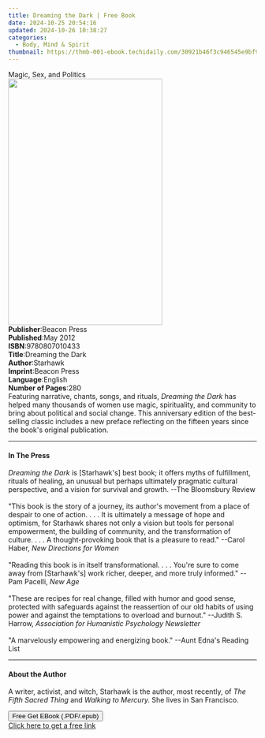 ```yaml
---
title: Dreaming the Dark | Free Book
date: 2024-10-25 20:54:16
updated: 2024-10-26 10:38:27
categories:
  - Body, Mind & Spirit
thumbnail: https://thmb-001-ebook.techidaily.com/30921b46f3c946545e9bf907610bed45a87e60ffbb43e78bb490ac2a01be39e6.jpg
---
```

<main id="book-container">
  <div class="flex flex-col">
    <div class="book-brief flex-1 py-6 px-4 sm:p-6 md:py-10 md:px-8">
      <!-- brief-->
      <div class="book-brief-main">Magic, Sex, and Politics</div>
    </div>
    <div
      class="book-meta-info flex-1 grid gap-4 col-start-1 col-end-3 row-start-1 sm:mb-6 sm:grid-cols-4 lg:gap-6 lg:col-start-2 lg:row-end-6 lg:row-span-6 lg:mb-0"
    >
      <div
        class="book-meta-info-left place-content-center mt-4 p-4 text-sm leading-6 col-start-2 col-span-2 dark:text-slate-400"
      >
        <img
          class="w-full h-500 object-cover rounded-lg sm:h-255 sm:col-span-2 lg:col-span-full"
          src="https://img-001-ebook.techidaily.com/cdfbf38fe41fd2eda2aa33dc026ac7d8674664e90fbe6af385c57f53322d53c7.jpg"
          alt=""
          width="312"
          height="500"
        />
      </div>
      <div
        class="book-meta-info-right mt-2 col-start-1 row-start-2 col-span-3 self-center"
      >
        <!-- meta data  -->
        <div class="flex flex-col px-4 md:px-8">
          <div class="flex-1">
            <strong>Publisher</strong>:<span class="px-2">Beacon Press</span>
          </div>
          <div class="flex-1">
            <strong>Published</strong>:<span class="px-2">May 2012</span>
          </div>
          <div class="flex-1">
            <strong>ISBN</strong>:<span class="px-2">9780807010433</span>
          </div>
          <div class="flex-1">
            <strong>Title</strong>:<span class="px-2">Dreaming the Dark</span>
          </div>
          <div class="flex-1">
            <strong>Author</strong>:<span class="px-2">Starhawk</span>
          </div>
          <div class="flex-1">
            <strong>Imprint</strong>:<span class="px-2">Beacon Press</span>
          </div>
          <div class="flex-1">
            <strong>Language</strong>:<span class="px-2">English</span>
          </div>
          <div class="flex-1">
            <strong>Number of Pages</strong>:<span class="px-2">280</span>
          </div>
        </div>
      </div>
    </div>
    <div class="book-description flex-1 py-6 px-4 sm:p-6 md:py-10 md:px-8">
      <div class="book-description-main">
        <div accordion-content="" id="description">
          Featuring narrative, chants, songs, and rituals,
          <i>Dreaming the Dark</i> has helped many thousands of women use magic,
          spirituality, and community to bring about political and social
          change. This anniversary edition of the best-selling classic includes
          a new preface reflecting on the fifteen years since the book's
          original publication.
        </div>
      </div>
    </div>
    <div class="book-excerpts flex-1 py-6 px-4 sm:p-6 md:py-10 md:px-8">
      <!-- excerpts-->
      <div class="book-excerpts-main">
        <hr />
        <h4 class="placeholder placeholder-heading">
          <span>In The Press</span>
        </h4>
        <p>
          <i>Dreaming the Dark</i> is [Starhawk's] best book; it offers myths of
          fulfillment, rituals of healing, an unusual but perhaps ultimately
          pragmatic cultural perspective, and a vision for survival and growth.
          --The Bloomsbury Review<br /><br />"This book is the story of a
          journey, its author's movement from a place of despair to one of
          action. . . . It is ultimately a message of hope and optimism, for
          Starhawk shares not only a vision but tools for personal empowerment,
          the building of community, and the transformation of culture. . . . A
          thought-provoking book that is a pleasure to read." --Carol Haber,
          <i>New Directions for Women</i><br /><br />"Reading this book is in
          itself transformational. . . . You're sure to come away from
          [Starhawk's] work richer, deeper, and more truly informed." --Pam
          Pacelli, <i>New Age</i><br /><br />"These are recipes for real change,
          filled with humor and good sense, protected with safeguards against
          the reassertion of our old habits of using power and against the
          temptations to overload and burnout." --Judith S. Harrow,
          <i>Association for Humanistic Psychology Newsletter</i><br /><br />"A
          marvelously empowering and energizing book." --Aunt Edna's Reading
          List
        </p>
      </div>
    </div>
    <div class="book-about-author flex-1 py-6 px-4 sm:p-6 md:py-10 md:px-8">
      <!-- about author-->
      <div class="book-main-author-main">
        <hr />
        <h4 class="placeholder placeholder-heading">
          <span>About the Author</span>
        </h4>
        <p>
          A writer, activist, and witch, Starhawk is the author, most recently,
          of <i>The Fifth Sacred Thing</i> and <i>Walking to Mercury.</i> She
          lives in San Francisco.
        </p>
      </div>
    </div>
    <div class="book-free-get flex-1 py-6 px-4 sm:p-6 md:py-10 md:px-8">
      <button
        id="btn-free-get"
        class="bg-blue-500 hover:bg-blue-700 text-white font-bold py-2 px-4 rounded"
      >
        Free Get EBook (.PDF/.epub)
      </button>
      <div id="countdown-display" class="px-2 text-lg mt-2"></div>
      <a
        id="free-link"
        class="hidden bg-blue-500 hover:bg-blue-700 text-white font-bold py-2 px-4 rounded"
        href="https://www.ebooks.com/en-us/book/863351/dreaming-the-dark/starhawk/"
        target="_blank"
        >Click here to get a free link</a
      >
    </div>
    <script>
      let countdownTime = 0;
      let countdownInterval = null;
      document
        .getElementById('btn-free-get')
        .addEventListener('click', startCountdown);
      function startCountdown() {
        countdownTime = new Date().getTime() + 60000 * 3;
        countdownInterval = setInterval(updateCountdown, 1000);
        document.getElementById('btn-free-get').disabled = true;
        document
          .getElementById('btn-free-get')
          .classList.add('bg-gray-500', 'cursor-not-allowed');
      }
      function updateCountdown() {
        let currentTime = new Date().getTime();
        let timeLeft = countdownTime - currentTime;
        let secondsLeft = Math.floor(timeLeft / 1000);
        document.getElementById('countdown-display').innerHTML =
          `Remaining time: ${secondsLeft} seconds.`;
        if (secondsLeft <= 0) {
          clearInterval(countdownInterval);
          document.getElementById('btn-free-get').classList.add('hidden');
          document.getElementById('free-link').classList.remove('hidden');
          document.getElementById('countdown-display').innerHTML = '';
        }
      }
    </script>
  </div>
</main>
